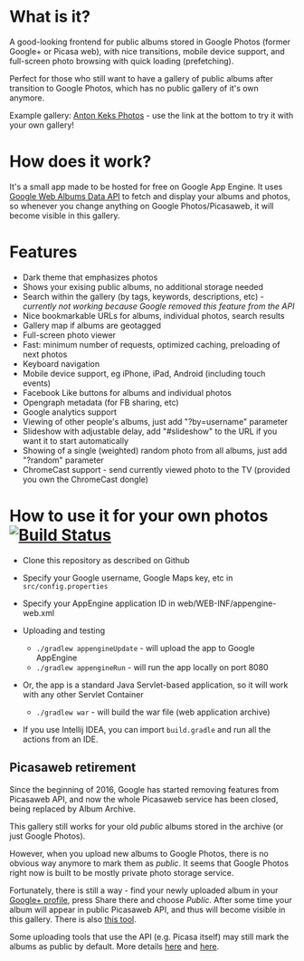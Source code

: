What is it?
===========

A good-looking frontend for public albums stored in Google Photos (former Google+ or Picasa web), with nice transitions,
mobile device support, and full-screen photo browsing with quick loading (prefetching).

Perfect for those who still want to have a gallery of public albums after transition to Google Photos, which has no public
gallery of it's own anymore.

Example gallery: [Anton Keks Photos](https://photos.azib.net/) - use the link at the bottom to try it with your own gallery!

How does it work?
=================

It's a small app made to be hosted for free on Google App Engine.
It uses [Google Web Albums Data API](https://developers.google.com/picasa-web) to fetch and display your albums and photos, so whenever you change anything
on Google Photos/Picasaweb, it will become visible in this gallery.

Features
========

- Dark theme that emphasizes photos
- Shows your exising public albums, no additional storage needed
- Search within the gallery (by tags, keywords, descriptions, etc) - *currently not working because Google removed this feature from the API*
- Nice bookmarkable URLs for albums, individual photos, search results
- Gallery map if albums are geotagged
- Full-screen photo viewer
- Fast: minimum number of requests, optimized caching, preloading of next photos
- Keyboard navigation
- Mobile device support, eg iPhone, iPad, Android (including touch events)
- Facebook Like buttons for albums and individual photos
- Opengraph metadata (for FB sharing, etc)
- Google analytics support
- Viewing of other people's albums, just add "?by=username" parameter
- Slideshow with adjustable delay, add "#slideshow" to the URL if you want it to start automatically
- Showing of a single (weighted) random photo from all albums, just add "?random" parameter
- ChromeCast support - send currently viewed photo to the TV (provided you own the ChromeCast dongle)

How to use it for your own photos [![Build Status](https://travis-ci.org/angryziber/picasa-gallery.svg?branch=master)](https://travis-ci.org/angryziber/picasa-gallery)
=================================

- Clone this repository as described on Github
- Specify your Google username, Google Maps key, etc in `src/config.properties`
- Specify your AppEngine application ID in web/WEB-INF/appengine-web.xml
- Uploading and testing
  * `./gradlew appengineUpdate` - will upload the app to Google AppEngine
  * `./gradlew appengineRun` - will run the app locally on port 8080
- Or, the app is a standard Java Servlet-based application, so it will work with any other Servlet Container  
  * `./gradlew war` - will build the war file (web application archive)

- If you use Intellij IDEA, you can import `build.gradle` and run all the actions from an IDE. 

## Picasaweb retirement

Since the beginning of 2016, Google has started removing features from Picasaweb API, and now the
whole Picasaweb service has been closed, being replaced by Album Archive.

This gallery still works for your old *public* albums stored in the archive (or just Google Photos).

However, when you upload new albums to Google Photos, there is no obvious way anymore to mark them as *public*.
It seems that Google Photos right now is built to be mostly private photo storage service.

Fortunately, there is still a way - find your newly uploaded album in your [Google+ profile](https://plus.google.com/+AntonKeks/photos), 
press Share there and choose *Public*. After some time your album will appear in public Picasaweb API, and thus will
become visible in this gallery. There is also [this tool](http://www.svenbluege.de/picasa/v1.1/). 

Some uploading tools that use the API (e.g. Picasa itself) may still mark the albums as public by default.
More details [here](https://productforums.google.com/forum/#!topic/photos/efROUztuvys) 
and [here](https://sites.google.com/site/picasaresources/Home/Picasa-FAQ/picasa-webalbums/album-archive).
